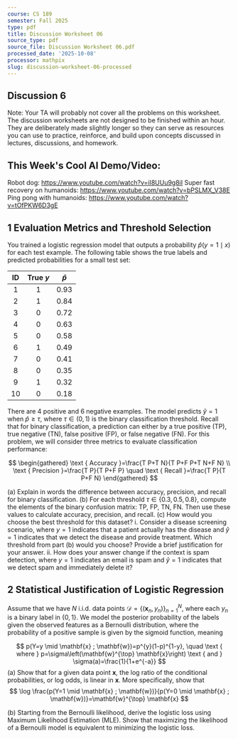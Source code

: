 ```yaml
---
course: CS 189
semester: Fall 2025
type: pdf
title: Discussion Worksheet 06
source_type: pdf
source_file: Discussion Worksheet 06.pdf
processed_date: '2025-10-08'
processor: mathpix
slug: discussion-worksheet-06-processed
---
```


## Discussion 6

Note: Your TA will probably not cover all the problems on this worksheet. The discussion worksheets are not designed to be finished within an hour. They are deliberately made slightly longer so they can serve as resources you can use to practice, reinforce, and build upon concepts discussed in lectures, discussions, and homework.

## This Week's Cool AI Demo/Video:

Robot dog: https://www.youtube.com/watch?v=iI8UUu9g8iI
Super fast recovery on humanoids: https://www.youtube.com/watch?v=bPSLMX_V38E
Ping pong with humanoids: https://www.youtube.com/watch?v=tOfPKW6D3gE

## 1 Evaluation Metrics and Threshold Selection

You trained a logistic regression model that outputs a probability $\hat{p}(y=1 \mid x)$ for each test example. The following table shows the true labels and predicted probabilities for a small test set:

| ID | True $y$ | $\hat{p}$ |
| :---: | :---: | :---: |
| 1 | 1 | 0.93 |
| 2 | 1 | 0.84 |
| 3 | 0 | 0.72 |
| 4 | 0 | 0.63 |
| 5 | 0 | 0.58 |
| 6 | 1 | 0.49 |
| 7 | 0 | 0.41 |
| 8 | 0 | 0.35 |
| 9 | 1 | 0.32 |
| 10 | 0 | 0.18 |

There are 4 positive and 6 negative examples. The model predicts $\hat{y}=1$ when $\hat{p} \geq \tau$, where $\tau \in(0,1)$ is the binary classification threshold. Recall that for binary classification, a prediction can either by a true positive (TP), true negative (TN), false positive (FP), or false negative (FN).
For this problem, we will consider three metrics to evaluate classification performance:

$$
\begin{gathered}
\text { Accuracy }=\frac{T P+T N}{T P+F P+T N+F N} \\
\text { Precision }=\frac{T P}{T P+F P} \quad \text { Recall }=\frac{T P}{T P+F N}
\end{gathered}
$$

(a) Explain in words the difference between accuracy, precision, and recall for binary classification.
(b) For each threshold $\tau \in\{0.3,0.5,0.8\}$, compute the elements of the binary confusion matrix: TP, FP, TN, FN. Then use these values to calculate accuracy, precision, and recall.
(c) How would you choose the best threshold for this dataset?
i. Consider a disease screening scenario, where $y=1$ indicates that a patient actually has the disease and $\hat{y}=1$ indicates that we detect the disease and provide treatment. Which threshold from part (b) would you choose? Provide a brief justification for your answer.
ii. How does your answer change if the context is spam detection, where $y=1$ indicates an email is spam and $\hat{y}=1$ indicates that we detect spam and immediately delete it?

## 2 Statistical Justification of Logistic Regression

Assume that we have $N$ i.i.d. data points $\mathcal{D}=\left\{\left(\mathbf{x}_{n}, y_{n}\right)\right\}_{n=1}^{N}$, where each $y_{n}$ is a binary label in $\{0,1\}$. We model the posterior probability of the labels given the observed features as a Bernoulli distribution, where the probability of a positive sample is given by the sigmoid function, meaning

$$
p(Y=y \mid \mathbf{x} ; \mathbf{w})=p^{y}(1-p)^{1-y}, \quad \text { where } p=\sigma\left(\mathbf{w}^{\top} \mathbf{x}\right) \text { and } \sigma(a)=\frac{1}{1+e^{-a}}
$$
(a) Show that for a given data point $\mathbf{x}$, the log ratio of the conditional probabilities, or log odds, is linear in $\mathbf{x}$. More specifically, show that
$$
\log \frac{p(Y=1 \mid \mathbf{x} ; \mathbf{w})}{p(Y=0 \mid \mathbf{x} ; \mathbf{w})}=\mathbf{w}^{\top} \mathbf{x}
$$

(b) Starting from the Bernoulli likelihood, derive the logistic loss using Maximum Likelihood Estimation (MLE). Show that maximizing the likelihood of a Bernoulli model is equivalent to minimizing the logistic loss.

